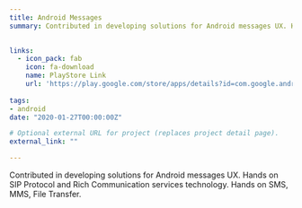 ```yaml
---
title: Android Messages
summary: Contributed in developing solutions for Android messages UX. Hands on SIP Protocol and Rich Communication services technology. Hands on SMS, MMS, File Transfer.
    

links:
  - icon_pack: fab
    icon: fa-download
    name: PlayStore Link
    url: 'https://play.google.com/store/apps/details?id=com.google.android.apps.messaging&hl=en/'
    
tags:
- android
date: "2020-01-27T00:00:00Z"

# Optional external URL for project (replaces project detail page).
external_link: ""

---
```

Contributed in developing solutions for Android messages UX. Hands on SIP Protocol and Rich Communication services technology. Hands on SMS, MMS, File Transfer.
